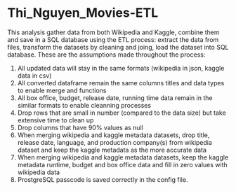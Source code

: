 # Thi_Nguyen_Movies-ETL
This analysis gather data from both Wikipedia and Kaggle, combine them and save in a SQL database using the ETL process: extract the data from files, transform the datasets by cleaning and joing, load the dataset into SQL database. These are the assumptions made throughout the process:
1. All updated data will stay in the same formats (wikipedia in json, kaggle data in csv)
2. All converted dataframe remain the same columns titles and data types to enable merge and functions
3. All box office, budget, release date, running time data remain in the similar formats to enable cleanning processes
4. Drop rows that are small in number (compared to the data size) but take extensive time to clean up
5. Drop columns that have 90% values as null
6. When merging wikipedia and kaggle metadata datasets, drop title, release date, language, and production company(s) from wikipedia dataset and keep the kaggle metadata as the more accurate data
7. When merging wikipedia and kaggle metadata datasets, keep the kaggle metadata runtime, budget and box office data and fill in zero values with wikipedia data
8. ProstgreSQL passcode is saved correctly in the config file.
